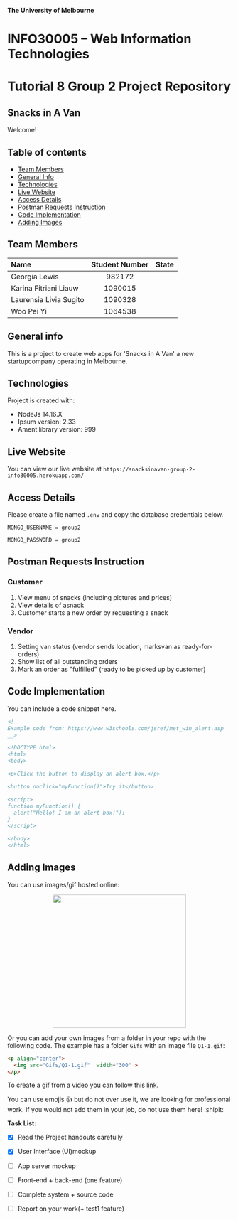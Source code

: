 **The University of Melbourne**
# INFO30005 – Web Information Technologies

# Tutorial 8 Group 2 Project Repository
## Snacks in A Van
Welcome!

## Table of contents
* [Team Members](#team-members)
* [General Info](#general-info)
* [Technologies](#technologies)
* [Live Website](#live-website)
* [Access Details](#access-details)
* [Postman Requests Instruction](#postman-requests-instruction)
* [Code Implementation](#code-implementation)
* [Adding Images](#adding-images)

## Team Members

| Name | Student Number | State |
| :---         |     :---:      |          ---: |
| Georgia Lewis  |  982172    |  |
| Karina Fitriani Liauw    |  1090015     |   |
| Laurensia Livia Sugito    |  1090328     |   |
| Woo Pei Yi    |  1064538     |   |

## General info
This is a project to create web apps for 'Snacks in A Van' a new startupcompany operating in Melbourne.
	
## Technologies
Project is created with:
* NodeJs 14.16.X
* Ipsum version: 2.33
* Ament library version: 999


## Live Website
You can view our live website at `https://snacksinavan-group-2-info30005.herokuapp.com/`

## Access Details

Please create a file named `.env` and copy the database credentials below.

```
MONGO_USERNAME = group2

MONGO_PASSWORD = group2
```

## Postman Requests Instruction
### Customer

1. View menu of snacks (including pictures and prices)
2. View details of asnack
3. Customer starts a new order by requesting a snack

### Vendor

1. Setting van status (vendor sends location, marksvan as ready-for-orders)
2. Show list of all outstanding orders 
3. Mark an order as "fulfilled" (ready to be picked up by customer)


## Code Implementation

You can include a code snippet here.

```HTML
<!--
Example code from: https://www.w3schools.com/jsref/met_win_alert.asp
__>

<!DOCTYPE html>
<html>
<body>

<p>Click the button to display an alert box.</p>

<button onclick="myFunction()">Try it</button>

<script>
function myFunction() {
  alert("Hello! I am an alert box!");
}
</script>

</body>
</html>
```

## Adding Images

You can use images/gif hosted online:

<p align="center">
  <img src="https://github.com/Martin-Reinoso/sandpit-Profile/raw/main/Images_Readme/01.gif"  width="300" >
</p>

Or you can add your own images from a folder in your repo with the following code. The example has a folder `Gifs` with an image file `Q1-1.gif`:
```HTML
<p align="center">
  <img src="Gifs/Q1-1.gif"  width="300" >
</p>
```

To create a gif from a video you can follow this [link](https://ezgif.com/video-to-gif/ezgif-6-55f4b3b086d4.mov).

You can use emojis :+1: but do not over use it, we are looking for professional work. If you would not add them in your job, do not use them here! :shipit:

**Task List:**

- [x] Read the Project handouts carefully
- [x] User Interface (UI)mockup
- [ ] App server mockup
- [ ] Front-end + back-end (one feature)
- [ ] Complete system + source code
- [ ] Report on your work(+ test1 feature)

